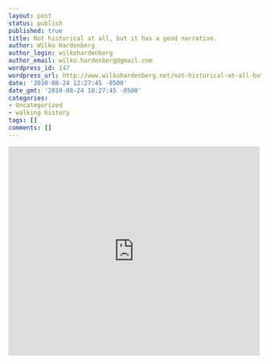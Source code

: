 ```yaml
---
layout: post
status: publish
published: true
title: Not historical at all, but it has a good narrative.
author: Wilko Hardenberg
author_login: wilkohardenberg
author_email: wilko.hardenberg@gmail.com
wordpress_id: 147
wordpress_url: http://www.wilkohardenberg.net/not-historical-at-all-but-it-has-a-good-narrative/
date: '2010-08-24 12:27:45 -0500'
date_gmt: '2010-08-24 10:27:45 -0500'
categories:
- Uncategorized
- walking history
tags: []
comments: []
---
```

<p>
    <iframe src="http:&#47;&#47;www.youtube.com&#47;embed&#47;EOfy5LDpEHo" allowfullscreen frameborder="0" height="417" width="500"><&#47;iframe></p>

